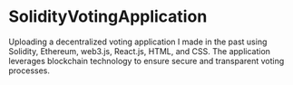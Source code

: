 # SolidityVotingApplication
Uploading a decentralized voting application I made in the past using Solidity, Ethereum, web3.js, React.js, HTML, and CSS. The application leverages blockchain technology to ensure secure and transparent voting processes.
